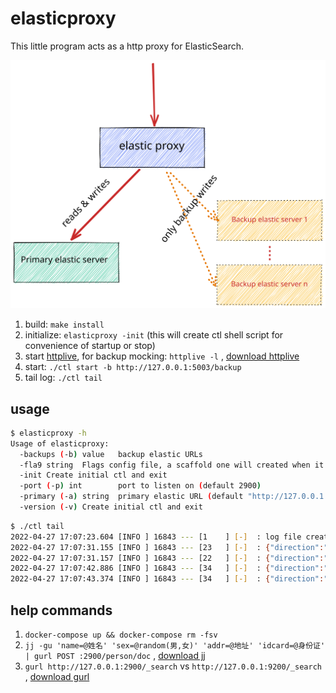 # elasticproxy

This little program acts as a http proxy for ElasticSearch.

![image](elasticproxy.svg)

1. build: `make install`
2. initialize: `elasticproxy -init` (this will create ctl shell script for convenience of startup or stop)
3. start [httplive](https://github.com/bingoohuang/httplive), for backup mocking: `httplive -l`
   , [download httplive](http://7.d5k.co/httplive/dl/)
4. start: `./ctl start -b http://127.0.0.1:5003/backup`
5. tail log: `./ctl tail`

## usage

```sh
$ elasticproxy -h
Usage of elasticproxy:
  -backups (-b) value   backup elastic URLs
  -fla9 string  Flags config file, a scaffold one will created when it does not exist.
  -init Create initial ctl and exit
  -port (-p) int        port to listen on (default 2900)
  -primary (-a) string  primary elastic URL (default "http://127.0.0.1:9200/")
  -version (-v) Create initial ctl and exit
```

```sh
$ ./ctl tail    
2022-04-27 17:07:23.604 [INFO ] 16843 --- [1    ] [-]  : log file created:~/logs/elasticproxy/elasticproxy.log
2022-04-27 17:07:31.155 [INFO ] 16843 --- [23   ] [-]  : {"direction":"primary","duration":"29.512085ms","method":"POST","path":"/person/doc","remote_addr":"127.0.0.1:50693","status":201,"target":"http://127.0.0.1:9200/person/doc"}
2022-04-27 17:07:31.157 [INFO ] 16843 --- [22   ] [-]  : {"direction":"backup","duration":"2.130054ms","status":200,"target":"http://127.0.0.1:5003/backup/person/doc"}
2022-04-27 17:07:42.886 [INFO ] 16843 --- [34   ] [-]  : {"direction":"primary","duration":"21.780433ms","method":"GET","path":"/_search","remote_addr":"127.0.0.1:50736","status":200,"target":"http://127.0.0.1:9200/_search"}
2022-04-27 17:07:43.374 [INFO ] 16843 --- [34   ] [-]  : {"direction":"primary","duration":"3.710797ms","method":"GET","path":"/favicon.ico","remote_addr":"127.0.0.1:50736","status":200,"target":"http://127.0.0.1:9200/favicon.ico"}
```

## help commands

1. `docker-compose up && docker-compose rm -fsv`
1. `jj -gu 'name=@姓名' 'sex=@random(男,女)' 'addr=@地址' 'idcard=@身份证' | gurl POST :2900/person/doc`
   , [download jj](http://7.d5k.co/httplive/dl/)
1. `gurl http://127.0.0.1:2900/_search` vs `http://127.0.0.1:9200/_search`
   , [download gurl](http://7.d5k.co/httplive/dl/)

